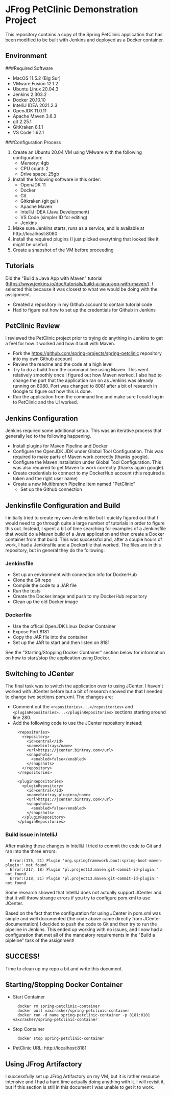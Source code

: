 # JFrog PetClinic Demonstration Project
This repository contains a copy of the Spring PetClinic application that has been modified
to be built with Jenkins and deployed as a Docker container.

## Environment
###Required Software
* MacOS 11.5.2 (Big Sur)
* VMware Fusion 12.1.2
* Ubuntu Linux 20.04.3
* Jenkins 2.303.2
* Docker 20.10.10
* IntelliJ IDEA 2021.2.3
* OpenJDK 11.0.11
* Apache Maven 3.6.3
* git 2.25.1
* GitKraken 8.1.1
* VS Code 1.62.1

###Configuration Process
1. Create an Ubuntu 20.04 VM using VMware with the following configuration:
   * Memory: 4gb
   * CPU count: 2
   * Drive space: 25gb
2. Install the following software in this order:
   * OpenJDK 11
   * Docker
   * Git
   * Gitkraken (git gui)
   * Apache Maven
   * IntelliJ IDEA (Java Development)
   * VS Code (simpler ID for editing)
   * Jenkins
3. Make sure Jenkins starts, runs as a service, and is available at http://localhost:8080
4. Install the required plugins (I just piicked everything that looked like it might
   be useful).
5. Create a snapshot of the VM before proceeding

## Tutorials
Did the "Build a Java App with Maven" tutorial (https://www.jenkins.io/doc/tutorials/build-a-java-app-with-maven/).
I selected this because it was closest to what we would be doing with the assignment.
* Created a repository in my Github account to contain tutorial code
* Had to figure out how to set up the credentials for Github in Jenkins

## PetClinic Review
I reviewed the PetClinic project prior to trying do anything in Jenkins to get a feel for how it worked
and how it built with Maven.
* Fork the https://github.com/spring-projects/spring-petclinic repository into my own Github account
* Review the readme and the code at a high level
* Try to do a build from the command line using Maven. This went relatively smoothly once I figured out
  how Maven worked. I also had to change the port that the application ran on as Jenkins was already
  running on 8080. Port was changed to 8081 after a bit of research in Google to figure out how this
  is done.
* Run the application from the command line and make sure I could log in to PetClinic and the UI worked.

## Jenkins Configuration
Jenkins required some additional setup. This was an iterative process that generally led to the 
following happening.
* Install plugins for Maven Pipeline and Docker
* Configure the OpenJDK JDK under Global Tool Configuration. This was required to make parts of Maven
  work correctly (thanks google).
* Configure the Maven installation under Global Tool Configuration. This was also required to get Maven
  to work correctly (thanks again google).
* Create credentials to connect to my DockerHub account (this required a token and the right user name)
* Create a new Multibranch Pipeline Item named "PetClinic"
  * Set up the Github connection

## Jenkinsfile Configuration and Build
I initially tried to create my own Jenkinsfile but I quickly figured out that I would need to go through 
quite a large number of tutorials in order to figure this out. Instead, I spent a bit of time searching
for examples of a Jenkinsfile that would do a Maven build of a Java application and then create a Docker
container from that build. This was successful and, after a couple hours of work, I had a Jenkinsfile
and a Dockerfile that worked. The files are in this repository, but in general they do the following:

### Jenkinsfile
* Set up an environment with connection info for DockerHub
* Clone the Git repo
* Compile the code to a JAR file
* Run the tests
* Create the Docker image and push to my DockerHub repository
* Clean up the old Docker image

### Dockerfile
* Use the offical OpenJDK Linux Docker Container
* Expose Port 8181
* Copy the JAR file into the container
* Set up the JAR to start and then listen on 8181

See the "Starting/Stopping Docker Container" section below for information on how to start/stop the
application using Docker.

## Switching to JCenter
The final task was to switch the application over to using JCenter. I haven't worked with JCenter before
but a bit of research showed me that I needed to change two sections pom.xml. The changes are:
  * Comment out the ```<repositories>...</repositories>``` and ```<pluginRepositories>...</pluginRepositories>``` sections starting around line 280.
  * Add the following code to use the JCenter repository instead:
    ```
      <repositories>
        <repository>
          <id>central</id>
          <name>bintray</name>
          <url>https://jcenter.bintray.com</url>
          <snapshots>
            <enabled>false</enabled>
          </snapshots>
        </repository>
      </repositories>
    
      <pluginRepositories>
        <pluginRepository>
          <id>central</id>
          <name>bintray-plugins</name>
          <url>https://jcenter.bintray.com</url>
          <snapshots>
            <enabled>false</enabled>
          </snapshots>
        </pluginRepository>
      </pluginRepositories>
    ```

### Build issue in IntelliJ
After making these changes in IntelliJ I tried to commit the code to Git and ran into the three errors:
```
  Error:(175, 21) Plugin 'org.springframework.boot:spring-boot-maven-plugin:' not found
  Error:(217, 18) Plugin 'pl.project13.maven:git-commit-id-plugin:' not found
  Error:(218, 21) Plugin 'pl.project13.maven:git-commit-id-plugin:' not found
```
Some research showed that IntellIJ does not actually support JCenter and that it will throw strange
errors if you try to configure pom.xml to use JCenter. 

Based on the fact that the configuration for using JCenter in pom.xml was simple and well documented (the
code above came directly from JCenter documentation) I decided to push the code to Git and then try to
run the pipeline in Jenkins. This ended up working with no issues, and I now had a configuration that
met all of the mandatory requirements in the "Build a pipleine" task of the assignment!

## SUCCESS!
Time to clean up my repo a bit and write this document.

## Starting/Stopping Docker Container
* Start Container
  ```
    docker rm spring-petclinic-container
    docker pull vaxcrasher/spring-petclinic-container
    docker run -d name spring-petclinic-container -p 8181:8181 vaxcrasher/spring-petclinic-container
   ```
* Stop Container
  ```
    docker stop spring-petclinic-container
  ```
* PetClinic URL: http://localhost:8181

## Using JFrog Artifactory
I successfully set up JFrog Artifactory on my VM, but it is rather resource intensive and I had a hard
time actually doing anything with it. I will revisit it, but if this section is still in this document I 
was unable to get it to work.
